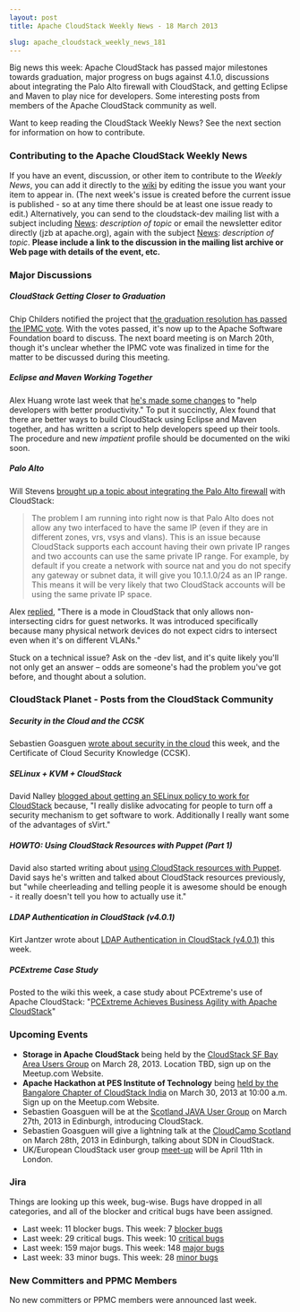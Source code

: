 ```yaml
---
layout: post
title: Apache CloudStack Weekly News - 18 March 2013

slug: apache_cloudstack_weekly_news_181
---
```

<p>Big news this week: Apache CloudStack has passed major milestones towards graduation, major progress on bugs against 4.1.0, discussions about integrating the Palo Alto firewall with CloudStack, and getting Eclipse and Maven to play nice for developers. Some interesting posts from members of the Apache CloudStack community as well.</p>

<p>Want to keep reading the CloudStack Weekly News? See the next section for information on how to contribute.</p>

<h3><a name="ApacheCloudStackWeeklyNews-18March2013-ContributingtotheApacheCloudStackWeeklyNews"></a>Contributing to the Apache CloudStack Weekly News</h3>

<p>If you have an event, discussion, or other item to contribute to the <em>Weekly News</em>, you can add it directly to the <a href="https://cwiki.apache.org/confluence/display/CLOUDSTACK/CloudStack+Weekly+News" class="external-link" rel="nofollow">wiki</a> by editing the issue you want your item to appear in. (The next week's issue is created before the current issue is published - so at any time there should be at least one issue ready to edit.) Alternatively, you can send to the cloudstack-dev mailing list with a subject including <a href="" title="News">News</a>: <em>description of topic</em> or email the newsletter editor directly (jzb at apache.org), again with the subject <a href="" title="News">News</a>: <em>description of topic</em>. <b>Please include a link to the discussion in the mailing list archive or Web page with details of the event, etc.</b></p>

<h3><a name="ApacheCloudStackWeeklyNews-18March2013-MajorDiscussions"></a>Major Discussions</h3>

<h5><a name="ApacheCloudStackWeeklyNews-18March2013-CloudStackGettingClosertoGraduation"></a>CloudStack Getting Closer to Graduation</h5>

<p>Chip Childers notified the project that <a href="http://markmail.org/thread/zhymhs35ic3rruq5" class="external-link" rel="nofollow">the graduation resolution has passed the IPMC vote</a>. With the votes passed, it's now up to the Apache Software Foundation board to discuss. The next board meeting is on March 20th, though it's unclear whether the IPMC vote was finalized in time for the matter to be discussed during this meeting.</p>

<h5><a name="ApacheCloudStackWeeklyNews-18March2013-EclipseandMavenWorkingTogether"></a>Eclipse and Maven Working Together</h5>

<p>Alex Huang wrote last week that <a href="http://markmail.org/message/f265rx7r5qm7z6yz" class="external-link" rel="nofollow">he's made some changes</a> to "help developers with better productivity." To put it succinctly, Alex found that there are better ways to build CloudStack using Eclipse and Maven together, and has written a script to help developers speed up their tools. The procedure and new <em>impatient</em> profile should be documented on the wiki soon.</p>

<h5><a name="ApacheCloudStackWeeklyNews-18March2013-PaloAlto"></a>Palo Alto</h5>

<p>Will Stevens <a href="http://markmail.org/message/n5276i4hfh7ek57o" class="external-link" rel="nofollow">brought up a topic about integrating the Palo Alto firewall</a> with CloudStack:</p>

<blockquote>
<p>The problem I am running into right now is that Palo Alto does not allow any two interfaced to have the same IP (even if they are in different zones, vrs, vsys and vlans). This is an issue because CloudStack supports each account having their own private IP ranges and two accounts can use the same private IP range. For example, by default if you create a network with source nat and you do not specify any gateway or subnet data, it will give you 10.1.1.0/24 as an IP range. This means it will be very likely that two CloudStack accounts will be using the same private IP space.</p></blockquote>

<p>Alex <a href="http://markmail.org/message/iyydkgxzvbzmo4jw" class="external-link" rel="nofollow">replied</a>, "There is a mode in CloudStack that only allows non-intersecting cidrs for guest networks. It was introduced specifically because many physical network devices do not expect cidrs to intersect even when it's on different VLANs."</p>

<p>Stuck on a technical issue? Ask on the &#45;dev list, and it's quite likely you'll not only get an answer &#8211; odds are someone's had the problem you've got before, and thought about a solution.</p>

<h3><a name="ApacheCloudStackWeeklyNews-18March2013-CloudStackPlanetPostsfromtheCloudStackCommunity"></a>CloudStack Planet - Posts from the CloudStack Community</h3>

<h5><a name="ApacheCloudStackWeeklyNews-18March2013-SecurityintheCloudandtheCCSK"></a>Security in the Cloud and the CCSK</h5>

<p>Sebastien Goasguen <a href="http://buildacloud.org/blog/237-security-in-the-cloud-and-the-ccsk.html" class="external-link" rel="nofollow">wrote about security in the cloud</a> this week, and the Certificate of Cloud Security Knowledge (CCSK).</p>

<h5><a name="ApacheCloudStackWeeklyNews-18March2013-SELinuxKVMCloudStack"></a>SELinux + KVM + CloudStack</h5>

<p>David Nalley <a href="http://buildacloud.org/blog/238-selinux-kvm-cloudstack.html" class="external-link" rel="nofollow">blogged about getting an SELinux policy to work for CloudStack</a> because, "I really dislike advocating for people to turn off a security mechanism to get software to work. Additionally I really want some of the advantages of sVirt."</p>

<h5><a name="ApacheCloudStackWeeklyNews-18March2013-HOWTO%3AUsingCloudStackResourceswithPuppet%28Part1%29"></a>HOWTO: Using CloudStack Resources with Puppet (Part 1)</h5>

<p>David also started writing about <a href="http://buildacloud.org/blog/239-howto-using-cloudstack-resources-with-puppet%2C-part-1.html" class="external-link" rel="nofollow">using CloudStack resources with Puppet</a>. David says he's written and talked about CloudStack resources previously, but "while cheerleading and telling people it is awesome should be enough - it really doesn't tell you how to actually use it."</p>

<h5><a name="ApacheCloudStackWeeklyNews-18March2013-LDAPAuthenticationinCloudStack%28v4.0.1%29"></a>LDAP Authentication in CloudStack (v4.0.1)</h5>

<p>Kirt Jantzer wrote about <a href="http://kirkjantzer.blogspot.com/2013/03/ldap-authentication-in-cloudstack-v401.html" class="external-link" rel="nofollow">LDAP Authentication in CloudStack (v4.0.1)</a> this week.</p>

<h5><a name="ApacheCloudStackWeeklyNews-18March2013-PCExtremeCaseStudy"></a>PCExtreme Case Study</h5>

<p>Posted to the wiki this week, a case study about PCExtreme's use of Apache CloudStack: "<a href="https://cwiki.apache.org/confluence/download/attachments/30757703/PCExtreme+Case+Study+Final+031813.pdf" class="external-link" rel="nofollow">PCExtreme Achieves Business Agility with Apache CloudStack</a>"</p>

<h3><a name="ApacheCloudStackWeeklyNews-18March2013-UpcomingEvents"></a>Upcoming Events</h3>

<ul>
	<li><b>Storage in Apache CloudStack</b> being held by the <a href="http://www.meetup.com/CloudStack-SF-Bay-Area-Users-Group/events/108916562/" class="external-link" rel="nofollow">CloudStack SF Bay Area Users Group</a> on March 28, 2013. Location TBD, sign up on the Meetup.com Website.</li>
	<li><b>Apache Hackathon at PES Institute of Technology</b> being <a href="http://www.meetup.com/CloudStack-Bangalore-Group/events/104410272/" class="external-link" rel="nofollow">held by the Bangalore Chapter of CloudStack India</a> on March 30, 2013 at 10:00 a.m. Sign up on the Meetup.com Website.</li>
	<li>Sebastien Goasguen will be at the <a href="http://www.eventbrite.com/org/613789661" class="external-link" rel="nofollow">Scotland JAVA User Group</a> on March 27th, 2013 in Edinburgh, introducing CloudStack.</li>
	<li>Sebastien Goasguen will give a lightning talk at the <a href="http://cloudcamp.org/scotland/369" class="external-link" rel="nofollow">CloudCamp Scotland</a> on March 28th, 2013 in Edinburgh, talking about SDN in CloudStack.</li>
	<li>UK/European CloudStack user group <a href="http://www.eventbrite.com/event/5816841329/eorg" class="external-link" rel="nofollow">meet-up</a> will be April 11th in London.</li>
</ul>


<h3><a name="ApacheCloudStackWeeklyNews-18March2013-Jira"></a>Jira</h3>

<p>Things are looking up this week, bug-wise. Bugs have dropped in all categories, and all of the blocker and critical bugs have been assigned. </p>

<ul>
	<li>Last week: 11 blocker bugs. This week: 7 <a href="http://is.gd/blockers41acs" class="external-link" rel="nofollow">blocker bugs</a></li>
	<li>Last week: 29 critical bugs. This week: 10 <a href="http://is.gd/critical41acs" class="external-link" rel="nofollow">critical bugs</a></li>
	<li>Last week: 159 major bugs. This week: 148 <a href="http://is.gd/major41acs" class="external-link" rel="nofollow">major bugs</a></li>
	<li>Last week: 33 minor bugs. This week: 28 <a href="http://is.gd/minor41acs" class="external-link" rel="nofollow">minor bugs</a></li>
</ul>


<h3><a name="ApacheCloudStackWeeklyNews-18March2013-NewCommittersandPPMCMembers"></a>New Committers and PPMC Members</h3>

<p>No new committers or PPMC members were announced last week.</p>
